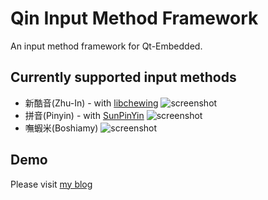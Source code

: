 # Qin Input Method Framework
An input method framework for Qt-Embedded.

## Currently supported input methods
* 新酷音(Zhu-In) - with [libchewing](https://github.com/chewing/libchewing)
![screenshot](https://raw.github.com/aitjcize/Qin/master/wiki/chewing.png)
* 拼音(Pinyin) - with [SunPinYin](https://code.google.com/p/sunpinyin/)
![screenshot](https://raw.github.com/aitjcize/Qin/master/wiki/pinyin.png)
* 嘸蝦米(Boshiamy)
![screenshot](https://raw.github.com/aitjcize/Qin/master/wiki/boshiamy.png)

## Demo
Please visit [my blog](http://berelent.blogspot.tw/2011/01/embedded-system-final-project.html)
